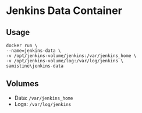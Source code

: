 # Jenkins Data Container

## Usage
```
docker run \
--name=jenkins-data \
-v /opt/jenkins-volume/jenkins:/var/jenkins_home \
-v /opt/jenkins-volume/log:/var/log/jenkins \
samistine\jenkins-data
```

## Volumes
 * Data: ```/var/jenkins_home```
 * Logs: ```/var/log/jenkins```
 